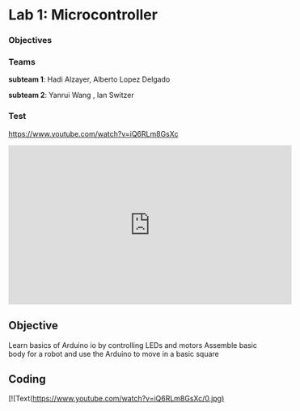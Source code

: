 # Lab 1: Microcontroller

### Objectives

### Teams
**subteam 1**: Hadi Alzayer, Alberto Lopez Delgado

**subteam 2**: Yanrui Wang , Ian Switzer

### Test
https://www.youtube.com/watch?v=iQ6RLm8GsXc

<iframe width="560" height="315" src="https://www.youtube.com/embed/iQ6RLm8GsXc" frameborder="0" allow="autoplay; encrypted-media" allowfullscreen></iframe>

## Objective
Learn basics of Arduino io by controlling LEDs and motors
Assemble basic body for a robot and use the Arduino to move in a basic square

## Coding



[![Text([https://www.youtube.com/watch?v=iQ6RLm8GsXc/0.jpg)](https://www.youtube.com/watch?v=iQ6RLm8GsXc)
